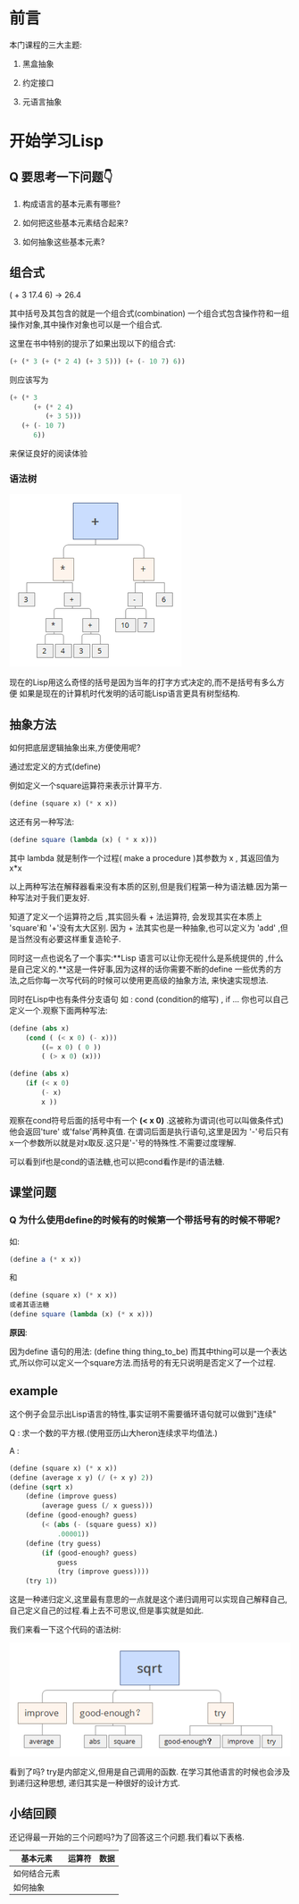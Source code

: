# 前言

本门课程的三大主题: 

1. 黑盒抽象

2. 约定接口

3. 元语言抽象

# 开始学习Lisp

## Q 要思考一下问题👇

1. 构成语言的基本元素有哪些?

2. 如何把这些基本元素结合起来?

3. 如何抽象这些基本元素?

## 组合式

( + 3 17.4 6) -> 26.4

其中括号及其包含的就是一个组合式(combination)
一个组合式包含操作符和一组操作对象,其中操作对象也可以是一个组合式.

这里在书中特别的提示了如果出现以下的组合式:
~~~scheme
(+ (* 3 (+ (* 2 4) (+ 3 5))) (+ (- 10 7) 6))
~~~
则应该写为
~~~scheme
(+ (* 3
      (+ (* 2 4)
         (+ 3 5)))
   (+ (- 10 7)
      6))
~~~
来保证良好的阅读体验

### 语法树

![语法树.png](pic\1.1.png)

现在的Lisp用这么奇怪的括号是因为当年的打字方式决定的,而不是括号有多么方便
如果是现在的计算机时代发明的话可能Lisp语言更具有树型结构.

## 抽象方法

如何把底层逻辑抽象出来,方便使用呢?

通过宏定义的方式(define)

例如定义一个square运算符来表示计算平方.
~~~ scheme
(define (square x) (* x x))
~~~
这还有另一种写法:
~~~ scheme
(define square (lambda (x) ( * x x)))
~~~
其中 lambda 就是制作一个过程( make a procedure )其参数为 x , 其返回值为 x*x

以上两种写法在解释器看来没有本质的区别,但是我们程第一种为语法糖.因为第一种写法对于我们更友好.

知道了定义一个运算符之后 ,其实回头看 + 法运算符, 会发现其实在本质上 'square'和 '+'没有太大区别. 因为 + 法其实也是一种抽象,也可以定义为 'add' ,但是当然没有必要这样重复造轮子.

同时这一点也说名了一个事实:**Lisp 语言可以让你无视什么是系统提供的 ,什么是自己定义的.**这是一件好事,因为这样的话你需要不断的define 一些优秀的方法,之后你每一次写代码的时候可以使用更高级的抽象方法, 来快速实现想法.

同时在Lisp中也有条件分支语句 如 : cond (condition的缩写) , if ... 你也可以自己定义一个.观察下面两种写法:
~~~scheme
(define (abs x) 
    (cond ( (< x 0) (- x)))
        ((= x 0) ( 0 ))
        ( (> x 0) (x)))
~~~
~~~scheme
(define (abs x)
    (if (< x 0)
        (- x)
        x ))
~~~
观察在cond符号后面的括号中有一个 **(< x 0)** .这被称为谓词(也可以叫做条件式)他会返回'ture' 或'false'两种真值. 在谓词后面是执行语句,这里是因为 '-'号后只有x一个参数所以就是对x取反.这只是'-'号的特殊性.不需要过度理解.

可以看到if也是cond的语法糖,也可以把cond看作是if的语法糖.

## 课堂问题

### Q 为什么使用define的时候有的时候第一个带括号有的时候不带呢?
如:
~~~scheme
(define a (* x x))
~~~
和
~~~ scheme
(define (square x) (* x x))
或者其语法糖
(define square (lambda (x) (* x x)))
~~~

**原因**:

因为define 语句的用法:
(define thing thing_to_be)
而其中thing可以是一个表达式,所以你可以定义一个square方法.而括号的有无只说明是否定义了一个过程.


## example
这个例子会显示出Lisp语言的特性,事实证明不需要循环语句就可以做到"连续"

Q : 求一个数的平方根.(使用亚历山大heron连续求平均值法.)

A : 
~~~scheme
(define (square x) (* x x))
(define (average x y) (/ (+ x y) 2))
(define (sqrt x)
    (define (improve guess)
        (average guess (/ x guess)))
    (define (good-enough? guess)
        (< (abs (- (square guess) x)) 
            .00001))
    (define (try guess)
        (if (good-enough? guess)
            guess
            (try (improve guess))))
    (try 1))
~~~

这是一种递归定义,这里最有意思的一点就是这个递归调用可以实现自己解释自己,自己定义自己的过程.看上去不可思议,但是事实就是如此.

我们来看一下这个代码的语法树:

![sqrt.png](pic\sqrt.png)

看到了吗? try是内部定义,但用是自己调用的函数. 在学习其他语言的时候也会涉及到递归这种思想, 递归其实是一种很好的设计方式.

## 小结回顾

还记得最一开始的三个问题吗?为了回答这三个问题.我们看以下表格.

|  基本元素    |   运算符     |  数据    |
| ---- | ---- | ---- |
|  如何结合元素    |      |      |
|  如何抽象    |      |      |